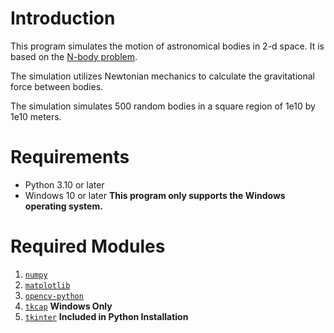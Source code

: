 Introduction
============
This program simulates the motion of astronomical bodies in 2-d space.
It is based on the [N-body problem](https://en.wikipedia.org/wiki/N-body_problem).
<p>
The simulation utilizes Newtonian mechanics to calculate the gravitational force between bodies. 
<p>
The simulation simulates 500 random bodies in a square region of 1e10 by 1e10 meters.

Requirements
============
* Python 3.10 or later
* Windows 10 or later **This program only supports the Windows operating system.**

Required Modules
================
1. [`numpy`](https://numpy.org)
2. [`matplotlib`](https://matplotlib.org)
3. [`opencv-python`](https://pypi.org/project/opencv-python/)
4. [`tkcap`](https://github.com/ghanteyyy/tkcap) **Windows Only**
5. [`tkinter`](https://docs.python.org/3/library/tkinter.html) **Included in Python Installation**